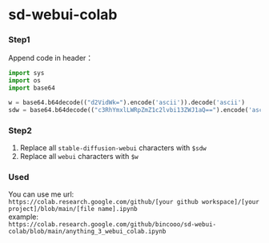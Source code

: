 # sd-webui-colab

### Step1
Append code in header：
```py
import sys
import os
import base64

w = base64.b64decode(("d2VidWk=").encode('ascii')).decode('ascii')
sdw = base64.b64decode(("c3RhYmxlLWRpZmZ1c2lvbi13ZWJ1aQ==").encode('ascii')).decode('ascii')
```

### Step2
1. Replace all `stable-diffusion-webui` characters with `$sdw`
2. Replace all `webui` characters with `$w`


### Used
You can use me url: <br/>
`https://colab.research.google.com/github/[your github workspace]/[your project]/blob/main/[file name].ipynb` <br/>
example: <br/>
`https://colab.research.google.com/github/bincooo/sd-webui-colab/blob/main/anything_3_webui_colab.ipynb` <br/>
